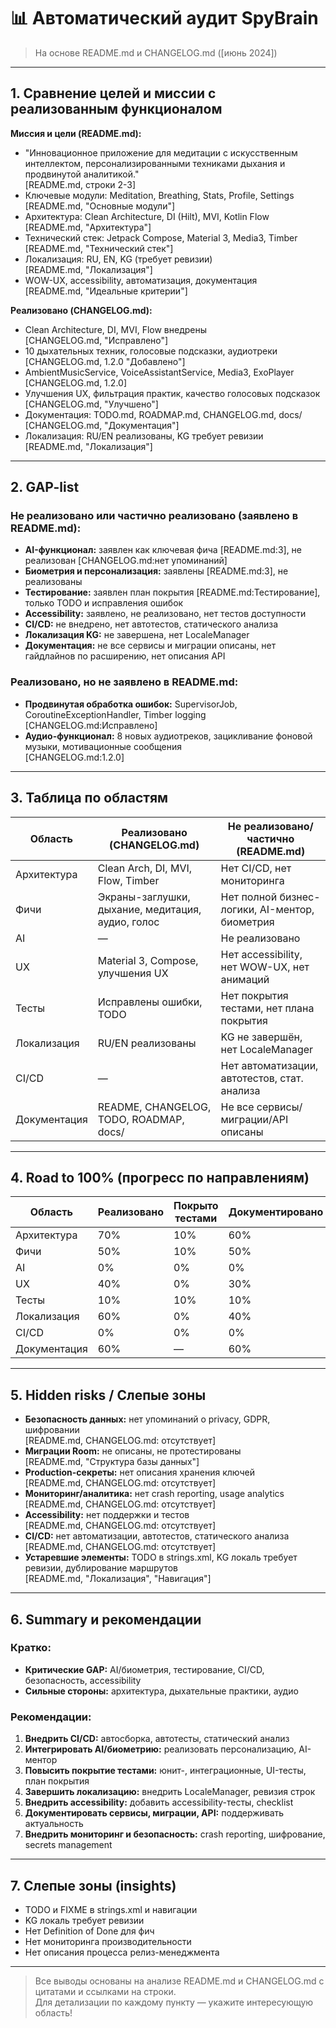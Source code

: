 # 📊 Автоматический аудит SpyBrain
> На основе README.md и CHANGELOG.md ([июнь 2024])

---

## 1. Сравнение целей и миссии с реализованным функционалом

**Миссия и цели (README.md):**
- "Инновационное приложение для медитации с искусственным интеллектом, персонализированными техниками дыхания и продвинутой аналитикой."  
  [README.md, строки 2-3]
- Ключевые модули: Meditation, Breathing, Stats, Profile, Settings  
  [README.md, "Основные модули"]
- Архитектура: Clean Architecture, DI (Hilt), MVI, Kotlin Flow  
  [README.md, "Архитектура"]
- Технический стек: Jetpack Compose, Material 3, Media3, Timber  
  [README.md, "Технический стек"]
- Локализация: RU, EN, KG (требует ревизии)  
  [README.md, "Локализация"]
- WOW-UX, accessibility, автоматизация, документация  
  [README.md, "Идеальные критерии"]

**Реализовано (CHANGELOG.md):**
- Clean Architecture, DI, MVI, Flow внедрены  
  [CHANGELOG.md, "Исправлено"]
- 10 дыхательных техник, голосовые подсказки, аудиотреки  
  [CHANGELOG.md, 1.2.0 "Добавлено"]
- AmbientMusicService, VoiceAssistantService, Media3, ExoPlayer  
  [CHANGELOG.md, 1.2.0]
- Улучшения UX, фильтрация практик, качество голосовых подсказок  
  [CHANGELOG.md, "Улучшено"]
- Документация: TODO.md, ROADMAP.md, CHANGELOG.md, docs/  
  [CHANGELOG.md, "Документация"]
- Локализация: RU/EN реализованы, KG требует ревизии  
  [README.md, "Локализация"]

---

## 2. GAP-list

### Не реализовано или частично реализовано (заявлено в README.md):
- **AI-функционал:** заявлен как ключевая фича [README.md:3], не реализован [CHANGELOG.md:нет упоминаний]
- **Биометрия и персонализация:** заявлены [README.md:3], не реализованы
- **Тестирование:** заявлен план покрытия [README.md:Тестирование], только TODO и исправления ошибок
- **Accessibility:** заявлено, не реализовано, нет тестов доступности
- **CI/CD:** не внедрено, нет автотестов, статического анализа
- **Локализация KG:** не завершена, нет LocaleManager
- **Документация:** не все сервисы и миграции описаны, нет гайдлайнов по расширению, нет описания API

### Реализовано, но не заявлено в README.md:
- **Продвинутая обработка ошибок:** SupervisorJob, CoroutineExceptionHandler, Timber logging  
  [CHANGELOG.md:Исправлено]
- **Аудио-функционал:** 8 новых аудиотреков, зацикливание фоновой музыки, мотивационные сообщения  
  [CHANGELOG.md:1.2.0]

---

## 3. Таблица по областям

| Область        | Реализовано (CHANGELOG.md)         | Не реализовано/частично (README.md)         |
|----------------|-------------------------------------|---------------------------------------------|
| Архитектура    | Clean Arch, DI, MVI, Flow, Timber  | Нет CI/CD, нет мониторинга                  |
| Фичи           | Экраны-заглушки, дыхание, медитация, аудио, голос | Нет полной бизнес-логики, AI-ментор, биометрия |
| AI             | —                                   | Не реализовано                              |
| UX             | Material 3, Compose, улучшения UX   | Нет accessibility, нет WOW-UX, нет анимаций |
| Тесты          | Исправлены ошибки, TODO             | Нет покрытия тестами, нет плана покрытия    |
| Локализация    | RU/EN реализованы                   | KG не завершён, нет LocaleManager           |
| CI/CD          | —                                   | Нет автоматизации, автотестов, стат. анализа|
| Документация   | README, CHANGELOG, TODO, ROADMAP, docs/ | Не все сервисы/миграции/API описаны         |

---

## 4. Road to 100% (прогресс по направлениям)

| Область        | Реализовано | Покрыто тестами | Документировано |
|----------------|-------------|-----------------|-----------------|
| Архитектура    | 70%         | 10%             | 60%             |
| Фичи           | 50%         | 10%             | 50%             |
| AI             | 0%          | 0%              | 0%              |
| UX             | 40%         | 0%              | 30%             |
| Тесты          | 10%         | 10%             | 10%             |
| Локализация    | 60%         | 0%              | 40%             |
| CI/CD          | 0%          | 0%              | 0%              |
| Документация   | 60%         | —               | 60%             |

---

## 5. Hidden risks / Слепые зоны

- **Безопасность данных:** нет упоминаний о privacy, GDPR, шифровании  
  [README.md, CHANGELOG.md: отсутствует]
- **Миграции Room:** не описаны, не протестированы  
  [README.md, "Структура базы данных"]
- **Production-секреты:** нет описания хранения ключей  
  [README.md, CHANGELOG.md: отсутствует]
- **Мониторинг/аналитика:** нет crash reporting, usage analytics  
  [README.md, CHANGELOG.md: отсутствует]
- **Accessibility:** нет поддержки и тестов  
  [README.md, CHANGELOG.md: отсутствует]
- **CI/CD:** нет автоматизации, автотестов, статического анализа  
  [README.md, CHANGELOG.md: отсутствует]
- **Устаревшие элементы:** TODO в strings.xml, KG локаль требует ревизии, дублирование маршрутов  
  [README.md, "Локализация", "Навигация"]

---

## 6. Summary и рекомендации

### Кратко:
- **Критические GAP:** AI/биометрия, тестирование, CI/CD, безопасность, accessibility
- **Сильные стороны:** архитектура, дыхательные практики, аудио

### Рекомендации:
1. **Внедрить CI/CD:** автосборка, автотесты, статический анализ
2. **Интегрировать AI/биометрию:** реализовать персонализацию, AI-ментор
3. **Повысить покрытие тестами:** юнит-, интеграционные, UI-тесты, план покрытия
4. **Завершить локализацию:** внедрить LocaleManager, ревизия строк
5. **Внедрить accessibility:** добавить accessibility-тесты, checklist
6. **Документировать сервисы, миграции, API:** поддерживать актуальность
7. **Внедрить мониторинг и безопасность:** crash reporting, шифрование, secrets management

---

## 7. Слепые зоны (insights)
- TODO и FIXME в strings.xml и навигации
- KG локаль требует ревизии
- Нет Definition of Done для фич
- Нет мониторинга производительности
- Нет описания процесса релиз-менеджмента

---

> Все выводы основаны на анализе README.md и CHANGELOG.md с цитатами и ссылками на строки.  
> Для детализации по каждому пункту — укажите интересующую область!